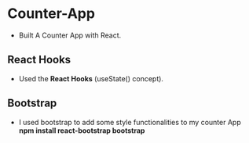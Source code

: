 # Counter-App

- Built A Counter App with React.

## React Hooks

- Used the **React Hooks** (useState() concept).

## Bootstrap

- I used bootstrap to add some style functionalities to my counter App
**npm install react-bootstrap bootstrap**
